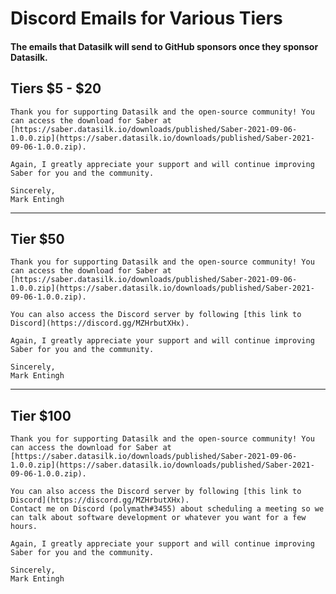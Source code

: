 # Discord Emails for Various Tiers
#### The emails that Datasilk will send to GitHub sponsors once they sponsor Datasilk.


## Tiers $5 - $20


```
Thank you for supporting Datasilk and the open-source community! You can access the download for Saber at [https://saber.datasilk.io/downloads/published/Saber-2021-09-06-1.0.0.zip](https://saber.datasilk.io/downloads/published/Saber-2021-09-06-1.0.0.zip).

Again, I greatly appreciate your support and will continue improving Saber for you and the community.

Sincerely,
Mark Entingh
```


------------------------------------------------------------------------------------------------------

## Tier $50


```
Thank you for supporting Datasilk and the open-source community! You can access the download for Saber at [https://saber.datasilk.io/downloads/published/Saber-2021-09-06-1.0.0.zip](https://saber.datasilk.io/downloads/published/Saber-2021-09-06-1.0.0.zip).

You can also access the Discord server by following [this link to Discord](https://discord.gg/MZHrbutXHx).

Again, I greatly appreciate your support and will continue improving Saber for you and the community.

Sincerely,
Mark Entingh
```


------------------------------------------------------------------------------------------------------


## Tier $100


```
Thank you for supporting Datasilk and the open-source community! You can access the download for Saber at [https://saber.datasilk.io/downloads/published/Saber-2021-09-06-1.0.0.zip](https://saber.datasilk.io/downloads/published/Saber-2021-09-06-1.0.0.zip).

You can also access the Discord server by following [this link to Discord](https://discord.gg/MZHrbutXHx).
Contact me on Discord (polymath#3455) about scheduling a meeting so we can talk about software development or whatever you want for a few hours.

Again, I greatly appreciate your support and will continue improving Saber for you and the community.

Sincerely,
Mark Entingh
```


